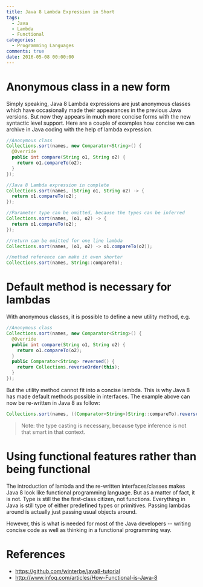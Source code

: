 ```yaml
---
title: Java 8 Lambda Expression in Short
tags:
  - Java
  - Lambda
  - Functional
categories:
  - Programming Languages
comments: true
date: 2016-05-08 00:00:00
---
```



# Anonymous class in a new form

Simply speaking, Java 8 Lambda expressions are just anonymous classes which have occasionally made their appearances in the previous Java versions. But now they appears in much more concise forms with the new syntactic level support. Here are a couple of examples how concise we can archive in Java coding with the help of lambda expression.

```Java
//Anonymous class
Collections.sort(names, new Comparator<String>() {
  @Override
  public int compare(String o1, String o2) {
    return o1.compareTo(o2);
  }
});

//Java 8 Lambda expression in complete 
Collections.sort(names, (String o1, String o2) -> {
  return o1.compareTo(o2);
});

//Parameter type can be omitted, because the types can be inferred
Collections.sort(names, (o1, o2) -> {
  return o1.compareTo(o2);
});

//return can be omitted for one line lambda
Collections.sort(names, (o1, o2) -> o1.compareTo(o2));

//method reference can make it even shorter
Collections.sort(names, String::compareTo);
```
# Default method is necessary for lambdas
With anonymous classes, it is possible to define a new utility method, e.g.

```Java
//Anonymous class
Collections.sort(names, new Comparator<String>() {
  @Override
  public int compare(String o1, String o2) {
    return o1.compareTo(o2);
  }
  public Comparator<String> reversed() {
    return Collections.reverseOrder(this);
  }
});
```

But the utility method cannot fit into a concise lambda. This is why Java 8 has made default methods possible in interfaces. The example above can now be re-written in Java 8 as follow: 
```Java    
Collections.sort(names, ((Comparator<String>)String::compareTo).reversed());
```
>Note: the type casting is necessary, because type inference is not that smart in that context.

# Using functional features rather than being functional
The introduction of lambda and the re-written interfaces/classes makes Java 8 look like functional programming language. But as a matter of fact, it is not. Type is still the the first-class citizen, not functions. Everything in Java is still type of either predefined types or primitives. Passing lambdas around is actually just passing usual objects around. 

However, this is what is needed for most of the Java developers -- writing concise code as well as thinking in a functional programming way. 

# References
* https://github.com/winterbe/java8-tutorial
* http://www.infoq.com/articles/How-Functional-is-Java-8
